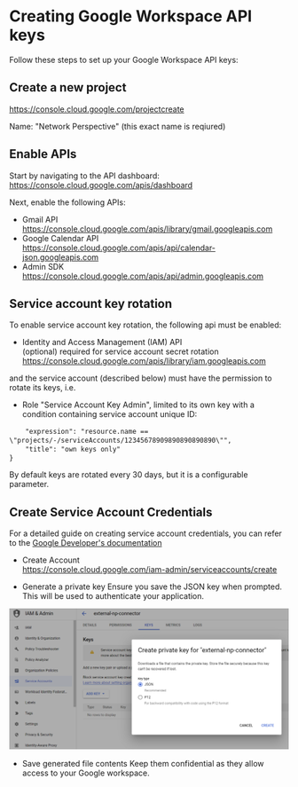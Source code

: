 # Creating Google Workspace API keys
Follow these steps to set up your Google Workspace API keys:

## Create a new project
https://console.cloud.google.com/projectcreate

Name: "Network Perspective" (this exact name is reqiured)

## Enable APIs
Start by navigating to the API dashboard:
https://console.cloud.google.com/apis/dashboard

Next, enable the following APIs:
* Gmail API<br/> 
https://console.cloud.google.com/apis/library/gmail.googleapis.com
* Google Calendar API <br/>
https://console.cloud.google.com/apis/api/calendar-json.googleapis.com
* Admin SDK<br/>
https://console.cloud.google.com/apis/api/admin.googleapis.com

## Service account key rotation
To enable service account key rotation, the following api must be enabled:
* Identity and Access Management (IAM) API<br/>
(optional) required for service account secret rotation<br/>
https://console.cloud.google.com/apis/library/iam.googleapis.com

and the service account (described below) must have the permission to rotate its keys, i.e.
* Role "Service Account Key Admin", limited to its own key with a condition containing service account unique ID:
```{
    "expression": "resource.name == \"projects/-/serviceAccounts/12345678909890890890890\"",
    "title": "own keys only"
}
```
By default keys are rotated every 30 days, but it is a configurable parameter.
## Create Service Account Credentials
For a detailed guide on creating service account credentials, you can refer to the [Google Developer's documentation](
https://developers.google.com/workspace/guides/create-credentials#service-account)

* Create Account<br>
https://console.cloud.google.com/iam-admin/serviceaccounts/create

* Generate a private key
Ensure you save the JSON key when prompted. This will be used to authenticate your application.
<img src="google/google-private-key.png">

* Save generated file contents
Keep them confidential as they allow access to your Google workspace.

